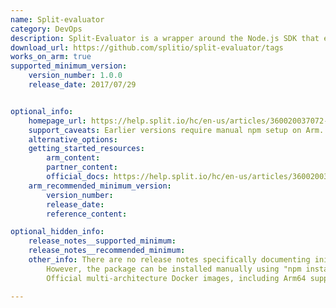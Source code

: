```yaml
---
name: Split-evaluator
category: DevOps
description: Split-Evaluator is a wrapper around the Node.js SDK that exposes feature evaluations as a microservice.
download_url: https://github.com/splitio/split-evaluator/tags
works_on_arm: true
supported_minimum_version:
    version_number: 1.0.0
    release_date: 2017/07/29


optional_info:
    homepage_url: https://help.split.io/hc/en-us/articles/360020037072-Split-Evaluator
    support_caveats: Earlier versions require manual npm setup on Arm. Official Arm64 Docker images are available starting from version 2.7.0, simplifying deployment.
    alternative_options:
    getting_started_resources:
        arm_content:
        partner_content:
        official_docs: https://help.split.io/hc/en-us/articles/360020037072-Split-Evaluator#docker-recommended
    arm_recommended_minimum_version:
        version_number:
        release_date:
        reference_content:

optional_hidden_info:
    release_notes__supported_minimum:
    release_notes__recommended_minimum:
    other_info: There are no release notes specifically documenting initial Linux/arm64 support.
        However, the package can be installed manually using "npm install" on Arm systems such as Neoverse N1.
        Official multi-architecture Docker images, including Arm64 support, were introduced starting with version 2.7.0, as noted in the changelog [here](https://github.com/splitio/split-evaluator/blob/master/CHANGES.txt).

---
```

